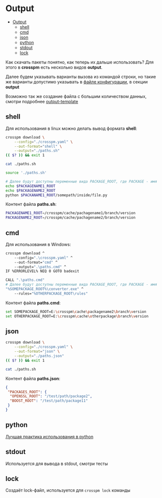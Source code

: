 Output
======
<!--ts-->
   * [Output](#output)
      * [shell](#shell)
      * [cmd](#cmd)
      * [json](#json)
      * [python](#python)
      * [stdout](#stdout)
      * [lock](#lock)

<!-- Added by: aburov, at: 2019-01-16T17:11+07:00 -->

<!--te-->

Как скачать пакеты понятно, как теперь их дальше использовать? Для этого в **crosspm** есть несколько видов **output**.

Далее будем указывать варианты вызова из командой строки, но такие же варианты допустимо указывать в [файле конфигурации](CONFIG), в секции **output**

Возможно так же создание файла с большим количеством данных, смотри подробнее [output-template](output-template)

## shell
Для использования в linux можно делать вывод формата **shell**:
```bash
crosspm download \
    --config="./crosspm.yaml" \
    --out-format="shell" \
    --output="./paths.sh"
(( $? )) && exit 1

cat ./paths.sh

source './paths.sh'

# Далее будут доступны переменные вида PACKAGE_ROOT, где PACKAGE - имя пакет в dependencies.txt.lock
echo $PACKAGENAME1_ROOT
echo $PACKAGENAME2_ROOT
python $PACKANAME1_ROOT/somepath/inside/file.py
```

Контент файла **paths.sh**:
```bash
PACKAGENAME1_ROOT=/crosspm/cache/pachagename1/branch/version
PACKAGENAME2_ROOT=/crosspm/cache/pachagename2/branch/version
```

## cmd
Для использования в Windows:
```bash
crosspm download ^
    --config=".\crosspm.yaml" ^
    --out-format="cmd" ^
    --output=".\paths.cmd" ^
IF %ERRORLEVEL% NEQ 0 GOTO badexit

CALL ".\paths.cmd"
# Далее будут доступны переменные вида PACKAGE_ROOT, где PACKAGE - имя пакет в dependencies.txt.lock
"%SOMEPACKAGE_ROOT%\converter.exe" ^
    --rules="%OTHERPACKAGE_ROOT\rules"
```
Контент файла **paths.cmd**:
```bash
set SOMEPACKAGE_ROOT=E:\crosspm\cache\packagename2\branch\version
set OTHERPACKAGE_ROOT=E:\crosspm\cache\otherpackage\branch\version
```


## json
```bash
crosspm download \
    --config="./crosspm.yaml" \
    --out-format="json" \
    --output="./paths.json"
(( $? )) && exit 1

cat ./paths.sh
```

Контент файла **paths.json**:
```json
{
 "PACKAGES_ROOT": {
  "OPENSSL_ROOT": "/test/path/package2",
  "BOOST_ROOT": "/test/path/package11"
 }
}
```
    

## python
[Лучшая практика использования в python](../usage/USAGE-PYTHON)

## stdout
Используется для вывода в stdout, смотри тесты

## lock
Создаёт lock-файл, используется для `crosspm lock` команды
